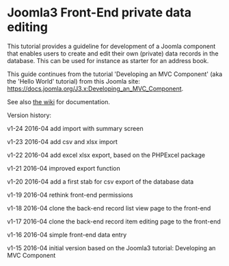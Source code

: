 # Joomla3 Front-End private data editing
This tutorial provides a guideline for development of a Joomla component that enables users to create and edit their own (private) data records in the database. This can be used for instance as starter for an address book.

This guide continues from the tutorial 'Developing an MVC Component' (aka the 'Hello World' tutorial) from this Joomla site: https://docs.joomla.org/J3.x:Developing_an_MVC_Component.

See also [the wiki](https://github.com/Hy-Fly/Joomla-Hello-Front-End/wiki) for documentation.

Version history:

v1-24 2016-04	add import with summary screen

v1-23 2016-04	add csv and xlsx import

v1-22 2016-04	add excel xlsx export, based on the PHPExcel package

v1-21 2016-04	improved export function

v1-20 2016-04	add a first stab for csv export of the database data

v1-19 2016-04	rethink front-end permissions

v1-18 2016-04	clone the back-end record list view page to the front-end

v1-17 2016-04	clone the back-end record item editing page to the front-end

v1-16 2016-04	simple front-end data entry

v1-15 2016-04	initial version based on the Joomla3 tutorial: Developing an MVC Component
